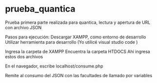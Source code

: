 # prueba_quantica
Prueba primera parte realizada para quantica, lectura y apertura de URL con archivo JSON


Pasos para ejecución:
Descargar XAMPP, como entorno de desarrollo 
Utilizar herramienta para desarrollo (Yo utilicé visual studio code )

Ingresa la carpeta de XAMPP 
Encuentra la carpeta HTDOCS 
Ahí ingresa estos dos archivos 

En el navegador, escribe localhost/consume.php

Remite al consumo del JSON con las facultades de llamado por variables
